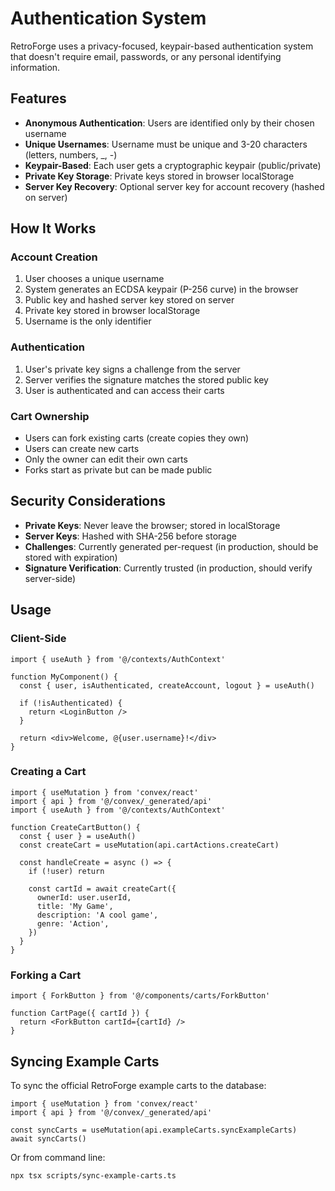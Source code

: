 # Authentication System

RetroForge uses a privacy-focused, keypair-based authentication system that doesn't require email, passwords, or any personal identifying information.

## Features

- **Anonymous Authentication**: Users are identified only by their chosen username
- **Unique Usernames**: Username must be unique and 3-20 characters (letters, numbers, _, -)
- **Keypair-Based**: Each user gets a cryptographic keypair (public/private)
- **Private Key Storage**: Private keys stored in browser localStorage
- **Server Key Recovery**: Optional server key for account recovery (hashed on server)

## How It Works

### Account Creation

1. User chooses a unique username
2. System generates an ECDSA keypair (P-256 curve) in the browser
3. Public key and hashed server key stored on server
4. Private key stored in browser localStorage
5. Username is the only identifier

### Authentication

1. User's private key signs a challenge from the server
2. Server verifies the signature matches the stored public key
3. User is authenticated and can access their carts

### Cart Ownership

- Users can fork existing carts (create copies they own)
- Users can create new carts
- Only the owner can edit their own carts
- Forks start as private but can be made public

## Security Considerations

- **Private Keys**: Never leave the browser; stored in localStorage
- **Server Keys**: Hashed with SHA-256 before storage
- **Challenges**: Currently generated per-request (in production, should be stored with expiration)
- **Signature Verification**: Currently trusted (in production, should verify server-side)

## Usage

### Client-Side

```tsx
import { useAuth } from '@/contexts/AuthContext'

function MyComponent() {
  const { user, isAuthenticated, createAccount, logout } = useAuth()
  
  if (!isAuthenticated) {
    return <LoginButton />
  }
  
  return <div>Welcome, @{user.username}!</div>
}
```

### Creating a Cart

```tsx
import { useMutation } from 'convex/react'
import { api } from '@/convex/_generated/api'
import { useAuth } from '@/contexts/AuthContext'

function CreateCartButton() {
  const { user } = useAuth()
  const createCart = useMutation(api.cartActions.createCart)
  
  const handleCreate = async () => {
    if (!user) return
    
    const cartId = await createCart({
      ownerId: user.userId,
      title: 'My Game',
      description: 'A cool game',
      genre: 'Action',
    })
  }
}
```

### Forking a Cart

```tsx
import { ForkButton } from '@/components/carts/ForkButton'

function CartPage({ cartId }) {
  return <ForkButton cartId={cartId} />
}
```

## Syncing Example Carts

To sync the official RetroForge example carts to the database:

```tsx
import { useMutation } from 'convex/react'
import { api } from '@/convex/_generated/api'

const syncCarts = useMutation(api.exampleCarts.syncExampleCarts)
await syncCarts()
```

Or from command line:
```bash
npx tsx scripts/sync-example-carts.ts
```

